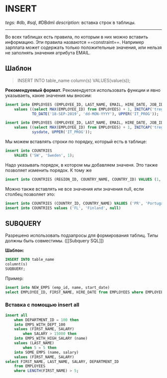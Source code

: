 # INSERT
*tegs:* #db, #sql, #DBdml 
*description:* вставка строк в таблицы.

---
Во всех таблицах есть правила, по которым в них можно вставить информацию. Эти правила назваются ==constraint==. 
Например зарплата может содержать только положительные значения, или нельзя не заполнять значения атрибута EMAIL.

## Шаблон
>INSERT INTO table_name
column(s)
VALUES(value(s));

**Рекомендуемый формат.** Рекомендуется использовать функции и явно указываеть, какие значения мы вносим:
```sql
insert into EMPLOYEES (EMPLOYEE_ID, LAST_NAME, EMAIL, HIRE_DATE, JOB_ID)
    values ((select MAX(EMPLOYEE_ID) from EMPLOYEES) + 1, INITCAP('tregulov'), UPPER('tregulov1'),
            TO_DATE('18-SEP-2019', 'dd-MON-YYYY'), UPPER('IT_PROG'));

insert into EMPLOYEES (EMPLOYEE_ID, LAST_NAME, EMAIL, HIRE_DATE, JOB_ID)
    values ((select MAX(EMPLOYEE_ID) from EMPLOYEES) + 1, INITCAP('tregulov'), UPPER('tregulov2'),
            sysdate, UPPER('IT_PROG'));
```

Мы можем вставлять строки по порядку, который есть в таблице:
```sql
insert into COUNTRIES
	VALUES ('SW', 'Sweden', 1);
```

Надо указывать порядок, в котором мы добавляем значеня. Это также позволяет изменить порядок. К тому же
```sql
insert into COUNTRIES (REGION_ID, COUNTRY_NAME, COUNTRY_ID) VALUES (1, 'Greece', 'GR');
```

Можно также вставлять не все значения или значения null, если столбец позволяет это:
```sql
insert into COUNTRIES (COUNTRY_ID, COUNTRY_NAME) VALUES ('PR', 'Portugal');
insert into COUNTRIES values ('FL', 'Finland', null)
```

## SUBQUERY
Разрешено использовать подзапросы для формирования таблиц. Типы должны быть совместимы.
([[Subquery SQL]])

**Шаблон:**
```sql
INSERT INTO table_name
columnt(s)
SUQBUERY;
```

Пример:
```sql
insert into NEW_EMPS (emp_id, name, start_date)
select EMPLOYEE_ID, FIRST_NAME, HIRE_DATE from EMPLOYEES where EMPLOYEE_ID > 200;
```

### Вставка с помощью insert all
```sql
insert all
    when DEPARTMENT_ID = 100 then
    into EMPS_WITH_DEPT_100
    values (FIRST_NAME, SALARY)
        when SALARY > 15000 then
    into EMPS_WITH_HIGH_SALARY (name)
    values (LAST_NAME)
        when 5 = 5 then
    into SOME_EMPS (name, salary)
    values (FIRST_NAME, SALARY)
select FIRST_NAME, LAST_NAME, SALARY, DEPARTMENT_ID
    from EMPLOYEES
    where LENGTH(FIRST_NAME) > 5;
```